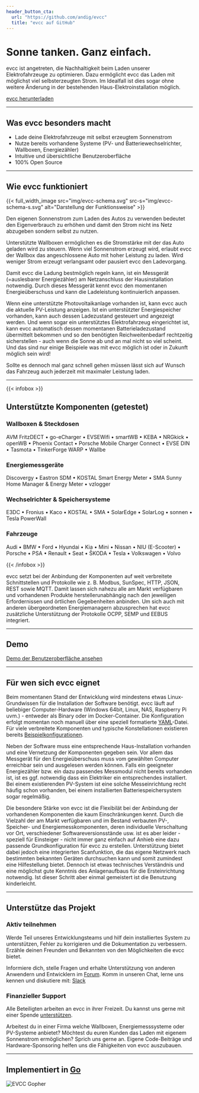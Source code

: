 ```yaml
---
header_button_cta:
  url: "https://github.com/andig/evcc"
  title: "evcc auf GitHub"
---
```


# Sonne tanken. Ganz einfach.

evcc ist angetreten, die Nachhaltigkeit beim Laden unserer Elektrofahrzeuge zu optimieren. Dazu ermöglicht evcc das Laden mit möglichst viel selbsterzeugten Strom. Im Idealfall ist dies sogar ohne weitere Änderung in der bestehenden Haus-Elektroinstallation möglich.

[evcc herunterladen](https://github.com/andig/evcc)

---

## Was evcc besonders macht

- Lade deine Elektrofahrzeuge mit selbst erzeugtem Sonnenstrom
- Nutze bereits vorhandene Systeme (PV- und Batteriewechselrichter, Wallboxen, Energiezähler)
- Intuitive und übersichtliche Benutzeroberfläche
- 100% Open Source

---

## Wie evcc funktioniert

{{< full_width_image src="img/evcc-schema.svg" src-s="img/evcc-schema-s.svg" alt="Darstellung der Funktionsweise" >}}

Den eigenen Sonnenstrom zum Laden des Autos zu verwenden bedeutet den Eigenverbrauch zu erhöhen und damit den Strom nicht ins Netz abzugeben sondern selbst zu nutzen.

Unterstützte Wallboxen ermöglichen es die Stromstärke mit der das Auto geladen wird zu steuern. Wenn viel Sonnenstrom erzeugt wird, erlaubt evcc der Wallbox das angeschlossene Auto mit hoher Leistung zu laden. Wird weniger Strom erzeugt verlangsamt oder pausiert evcc den Ladevorgang.

Damit evcc die Ladung bestmöglich regeln kann, ist ein Messgerät (=auslesbarer Energiezähler) am Netzanschluss der Hausinstallation notwendig. Durch dieses Messgerät kennt evcc den momentanen Energieüberschuss und kann die Ladeleistung kontinuierlich anpassen.

Wenn eine unterstützte Photovoltaikanlage vorhanden ist, kann evcc auch die aktuelle PV-Leistung anzeigen. Ist ein unterstützter Energiespeicher vorhanden, kann auch dessen Ladezustand gesteuert und angezeigt werden. Und wenn sogar ein unterstütztes Elektrofahrzeug eingerichtet ist, kann evcc automatisch dessen momentanen Batterieladezustand übermittelt bekommen und so den benötigten Reichweitenbedarf rechtzeitig sicherstellen - auch wenn die Sonne ab und an mal nicht so viel scheint. Und das sind nur einige Beispiele was mit evcc möglich ist oder in Zukunft möglich sein wird!

Sollte es dennoch mal ganz schnell gehen müssen lässt sich auf Wunsch das Fahrzeug auch jederzeit mit maximaler Leistung laden.

---

{{< infobox >}}

## Unterstützte Komponenten (getestet)

### Wallboxen & Steckdosen

AVM FritzDECT • go-eCharger • EVSEWifi • smartWB • KEBA • NRGkick • openWB • Phoenix Contact • Porsche Mobile Charger Connect • EVSE DIN • Tasmota • TinkerForge WARP • Wallbe

### Energiemessgeräte

Discovergy • Eastron SDM • KOSTAL Smart Energy Meter • SMA Sunny Home Manager & Energy Meter • vzlogger

### Wechselrichter & Speichersysteme

E3DC • Fronius • Kaco • KOSTAL • SMA • SolarEdge • SolarLog • sonnen • Tesla PowerWall

### Fahrzeuge

Audi • BMW • Ford • Hyundai • Kia • Mini • Nissan • NIU (E-Scooter) • Porsche • PSA • Renault • Seat • ŠKODA • Tesla • Volkswagen • Volvo

{{< /infobox >}}

evcc setzt bei der Anbindung der Komponenten auf weit verbreitete Schnittstellen und Protokolle wie z. B. Modbus, SunSpec, HTTP, JSON, REST sowie MQTT.
Damit lassen sich nahezu alle am Markt verfügbaren und vorhandenen Produkte herstellerunabhängig nach den jeweiligen Erfordernissen und örtlichen Gegebenheiten anbinden.
Um sich auch mit anderen übergeordneten Energiemanagern abzusprechen hat evcc zusätzliche Unterstützung der Protokolle OCPP, SEMP und EEBUS integriert.

---

## Demo

[Demo der Benutzeroberfläche ansehen](https://demo.evcc.io/)

---

## Für wen sich evcc eignet

Beim momentanen Stand der Entwicklung wird mindestens etwas Linux-Grundwissen für die Installation der Software benötigt. evcc läuft auf beliebiger Computer-Hardware (Windows 64bit, Linux, NAS, Raspberry Pi uvm.) - entweder als Binary oder im Docker-Container.
Die Konfiguration erfolgt momentan noch manuell über eine speziell formatierte [YAML](https://de.wikipedia.org/wiki/YAML)-Datei. Für viele verbreitete Komponenten und typische Konstellationen existieren bereits [Beispielkonfigurationen](https://github.com/andig/evcc-config).

Neben der Software muss eine entsprechende Haus-Installation vorhanden und eine Vernetzung der Komponenten gegeben sein.
Vor allem das Messgerät für den Energieüberschuss muss vom gewählten Computer erreichbar sein und ausgelesen werden können. Falls ein geeigneter Energiezähler bzw. ein dazu passendes Messmodul nicht bereits vorhanden ist, ist es ggf. notwendig dass ein Elektriker ein entsprechendes installiert. Bei einem existierenden PV-System ist eine solche Messeinrichtung recht häufig schon vorhanden, bei einem installierten Batteriespeichersystem sogar regelmäßig.

Die besondere Stärke von evcc ist die Flexibilät bei der Anbindung der vorhandenen Komponenten die kaum Einschränkungen kennt.
Durch die Vielzahl der am Markt verfügbaren und im Bestand verbauten PV-, Speicher- und Energiemesskomponenten, deren individuelle Verschaltung vor Ort, verschiedener Softwareversionsstände usw. ist es aber leider - speziell für Einsteiger - nicht immer ganz einfach auf Anhieb eine dazu passende Grundkonfiguration für evcc zu erstellen. Unterstützung bietet dabei jedoch eine integrierten Scanfunktion, die das eigene Netzwerk nach bestimmten bekannten Geräten durchsuchen kann und somit zumindest eine Hilfestellung bietet. Dennoch ist etwas technisches Verständnis und eine möglichst gute Kenntnis des Anlagenaufbaus für die Ersteinrichtung notwendig. Ist dieser Schritt aber einmal gemeistert ist die Benutzung kinderleicht.

---

## Unterstütze das Projekt

### Aktiv teilnehmen

Werde Teil unseres Entwicklungsteams und hilf dein installiertes System zu unterstützen, Fehler zu korrigieren und die Dokumentation zu verbessern.
Erzähle deinen Freunden und Bekannten von den Möglichkeiten die evcc bietet.

Informiere dich, stelle Fragen und erhalte Unterstützung von anderen Anwendern und Entwicklern im [Forum](https://github.com/andig/evcc/discussions).
Komm in unseren Chat, lerne uns kennen und diskutiere mit: [Slack](https://join.slack.com/t/evccgroup/shared_invite/zt-fw52e6lt-tdazCp1LPdPlYuKz3PvTAw)

### Finanzieller Support

Alle Beteiligten arbeiten an evcc in ihrer Freizeit. Du kannst uns gerne mit einer Spende [unterstützen](https://github.com/sponsors/andig).

Arbeitest du in einer Firma welche Wallboxen, Energiemesssysteme oder PV-Systeme anbietet? Möchtest du euren Kunden das Laden mit eigenem Sonnenstrom ermöglichen? Sprich uns gerne an. Eigene Code-Beiträge und Hardware-Sponsoring helfen uns die Fähigkeiten von evcc auszubauen.

---

## Implementiert in [Go](https://golang.org)

![EVCC Gopher](img/ccs-gopher.svg)
